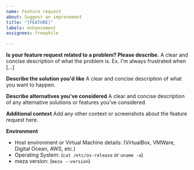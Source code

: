 ```yaml
---
name: Feature request
about: Suggest an improvement
title: "[FEATURE]"
labels: enhancement
assignees: freephile

---
```


**Is your feature request related to a problem? Please describe.**
A clear and concise description of what the problem is. Ex. I'm always frustrated when [...]

**Describe the solution you'd like**
A clear and concise description of what you want to happen.

**Describe alternatives you've considered**
A clear and concise description of any alternative solutions or features you've considered.

**Additional context**
Add any other context or screenshots about the feature request here.

**Environment**
- Host environment or Virtual Machine details: (VirtualBox, VMWare, Digital Ocean, AWS, etc.)
- Operating System: (`cat /etc/os-release` or `uname -a`)
- meza version: (`meza --version`)
